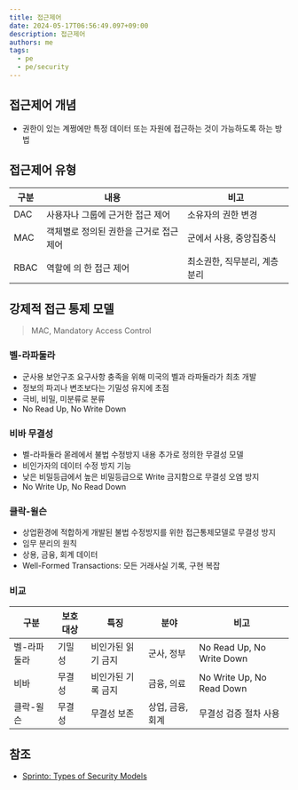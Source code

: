 ```yaml
---
title: 접근제어
date: 2024-05-17T06:56:49.097+09:00
description: 접근제어
authors: me
tags:
  - pe
  - pe/security
---
```


## 접근제어 개념

- 권한이 있는 계쩡에만 특정 데이터 또는 자원에 접근하는 것이 가능하도록 하는 방법

## 접근제어 유형

| 구분 | 내용                                    | 비고                          |
| ---- | --------------------------------------- | ----------------------------- |
| DAC  | 사용자나 그룹에 근거한 접근 제어        | 소유자의 권한 변경            |
| MAC  | 객체별로 정의된 권한을 근거로 접근 제어 | 군에서 사용, 중앙집중식       |
| RBAC | 역할에 의 한 접근 제어                  | 최소권한, 직무분리, 계층 분리 |

## 강제적 접근 통제 모델

> MAC, Mandatory Access Control

### 벨-라파둘라

- 군사용 보안구조 요구사항 충족을 위해 미국의 벨과 라파둘라가 최초 개발
- 정보의 파괴나 변조보다는 기밀성 유지에 초점
- 극비, 비밀, 미분류로 분류
- No Read Up, No Write Down

### 비바 무결성

- 벨-라파둘라 몯레에서 불법 수정방지 내용 추가로 정의한 무결성 모델
- 비인가자의 데이터 수정 방지 기능
- 낮은 비밀등급에서 높은 비밀등급으로 Write 금지함으로 무결성 오염 방지
- No Write Up, No Read Down

### 클락-윌슨

- 상업환경에 적합하게 개발된 불법 수정방지를 위한 접근통제모델로 무결성 방지
- 임무 분리의 원칙
- 상용, 금융, 회계 데이터
- Well-Formed Transactions: 모든 거래사실 기록, 구현 복잡

### 비교

| 구분        | 보호대상 | 특징               | 분야             | 비고                      |
| ----------- | -------- | ------------------ | ---------------- | ------------------------- |
| 벨-라파둘라 | 기밀성   | 비인가된 읽기 금지 | 군사, 정부       | No Read Up, No Write Down |
| 비바        | 무결성   | 비인가된 기록 금지 | 금융, 의료       | No Write Up, No Read Down |
| 클락-윌슨   | 무결성   | 무결성 보존        | 상업, 금융, 회계 | 무결성 검증 절차 사용     |

## 참조

- [Sprinto: Types of Security Models](https://sprinto.com/blog/types-of-security-models/)
